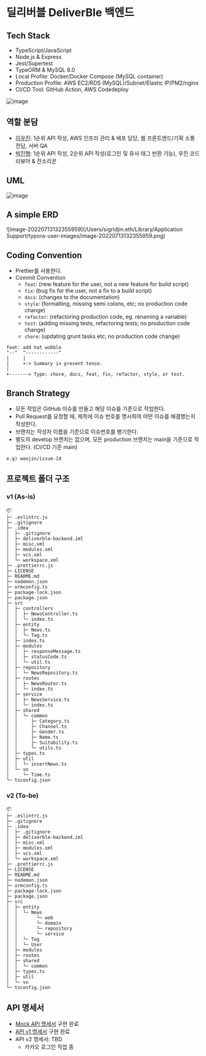 # 딜리버블 DeliverBle 백엔드
## Tech Stack

* TypeScript/JavaScript
* Node.js & Express
* Jest/Supertest
* TypeORM & MySQL 8.0
* Local Profile: Docker/Docker Compose (MySQL container)
* Production Profile: AWS EC2/RDS (MySQL)/Subnet/Elastic IP/PM2/nginx
* CI/CD Tool: GitHub Action, AWS Codedeploy

![image](https://user-images.githubusercontent.com/41055141/178650150-32602a4e-c9b0-43c3-a801-73f6c86ddd81.png)

## 역할 분담

* [이우진](https://github.com/horsehair): 1순위 API 작성, AWS 인프라 관리 & 배포 담당, 웹 프론트엔드/기획 소통 전담, 서버 QA
* [박진형](https://github.com/sigridjineth): 1순위 API 작성, 2순위 API 작성(로그인 및 유사 태그 반환 기능), 우진 코드리뷰어 & 잔소리꾼

## UML

![image](https://user-images.githubusercontent.com/41055141/178649833-8e978aa9-6a1c-42d1-af14-b6843f1ff121.png)

## A simple ERD

![image-20220713132355959](/Users/sigridjin.eth/Library/Application Support/typora-user-images/image-20220713132355959.png)

## Coding Convention

* Prettier를 사용한다.
* Commit Convention
  * `feat`: (new feature for the user, not a new feature for build script)
  * `fix`: (bug fix for the user, not a fix to a build script)
  * `docs`: (changes to the documentation)
  * `style`: (formatting, missing semi colons, etc; no production code change)
  * `refactor`: (refactoring production code, eg. renaming a variable)
  * `test`: (adding missing tests, refactoring tests; no production code change)
  * `chore`: (updating grunt tasks etc; no production code change)


```
feat: add hat wobble
^--^  ^------------^
|     |
|     +-> Summary in present tense.
|
+-------> Type: chore, docs, feat, fix, refactor, style, or test.
```

## Branch Strategy

* 모든 작업은 GitHub 이슈를 만들고 해당 이슈를 기준으로 작업한다.
* Pull Request를 요청할 때, 제목에 이슈 번호를 명시하여 어떤 이슈를 해결했는지 작성한다.
* 브랜치는 작성자 이름을 기준으로 이슈번호를 병기한다.
* 별도의 develop 브랜치는 없으며, 모든 production 브랜치는 main을 기준으로 작업한다. (CI/CD 기준 main)

```
e.g) woojin/issue-14
```

## 프로젝트 폴더 구조

### v1 (As-is)

```
📦 
├─ .eslintrc.js
├─ .gitignore
├─ .idea
│  ├─ .gitignore
│  ├─ deliverble-backend.iml
│  ├─ misc.xml
│  ├─ modules.xml
│  ├─ vcs.xml
│  └─ workspace.xml
├─ .prettierrc.js
├─ LICENSE
├─ README.md
├─ nodemon.json
├─ ormconfig.ts
├─ package-lock.json
├─ package.json
├─ src
│  ├─ controllers
│  │  ├─ NewsController.ts
│  │  └─ index.ts
│  ├─ entity
│  │  ├─ News.ts
│  │  └─ Tag.ts
│  ├─ index.ts
│  ├─ modules
│  │  ├─ responseMessage.ts
│  │  ├─ statusCode.ts
│  │  └─ util.ts
│  ├─ repository
│  │  └─ NewsRepository.ts
│  ├─ routes
│  │  ├─ NewsRouter.ts
│  │  └─ index.ts
│  ├─ service
│  │  ├─ NewsService.ts
│  │  └─ index.ts
│  ├─ shared
│  │  └─ common
│  │     ├─ Category.ts
│  │     ├─ Channel.ts
│  │     ├─ Gender.ts
│  │     ├─ Name.ts
│  │     ├─ Suitability.ts
│  │     └─ utils.ts
│  ├─ types.ts
│  ├─ util
│  │  └─ insertNews.ts
│  └─ vo
│     └─ Time.ts
└─ tsconfig.json
```

### v2 (To-be)

```
📦 
├─ .eslintrc.js
├─ .gitignore
├─ .idea
│  ├─ .gitignore
│  ├─ deliverble-backend.iml
│  ├─ misc.xml
│  ├─ modules.xml
│  ├─ vcs.xml
│  └─ workspace.xml
├─ .prettierrc.js
├─ LICENSE
├─ README.md
├─ nodemon.json
├─ ormconfig.ts
├─ package-lock.json
├─ package.json
├─ src
│  ├─ entity
│  │  └─ News
│  │       └─ web
│  │       └─ domain
│  │       └─ repository
│  │       └─ service
│  │  └─ Tag
│  │  └─ User
│  ├─ modules
│  ├─ routes
│  ├─ shared
│  │  └─ common
│  ├─ types.ts
│  ├─ util
│  └─ vo
└─ tsconfig.json
```

## API 명세서

* [Mock API 명세서](https://www.notion.so/Mock-API-8c64a502f6e34b868fa002cf4587ec02) 구현 완료
* [API v1 명세서](https://www.notion.so/v1-16120d6874b84ab5813fde13eae7982e) 구현 완료
* API v2 명세서: TBD
  * 카카오 로그인 작업 중
